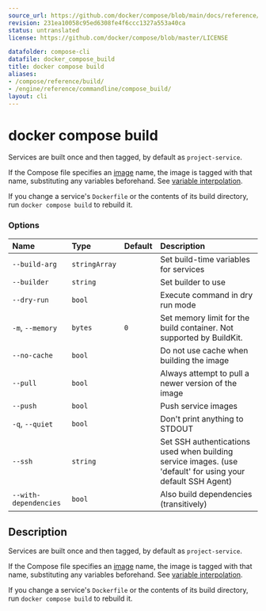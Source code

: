 ```yaml
---
source_url: https://github.com/docker/compose/blob/main/docs/reference/compose_build.md
revision: 231ea10058c95ed6308fe4f6ccc1327a553a40ca
status: untranslated
license: https://github.com/docker/compose/blob/master/LICENSE

datafolder: compose-cli
datafile: docker_compose_build
title: docker compose build
aliases:
- /compose/reference/build/
- /engine/reference/commandline/compose_build/
layout: cli
---
```


# docker compose build

Services are built once and then tagged, by default as `project-service`.

If the Compose file specifies an
[image](https://github.com/compose-spec/compose-spec/blob/master/spec.md#image) name,
the image is tagged with that name, substituting any variables beforehand. See
[variable interpolation](https://github.com/compose-spec/compose-spec/blob/master/spec.md#interpolation).

If you change a service's `Dockerfile` or the contents of its build directory,
run `docker compose build` to rebuild it.

### Options

| Name                  | Type          | Default | Description                                                                                                 |
|:----------------------|:--------------|:--------|:------------------------------------------------------------------------------------------------------------|
| `--build-arg`         | `stringArray` |         | Set build-time variables for services                                                                       |
| `--builder`           | `string`      |         | Set builder to use                                                                                          |
| `--dry-run`           | `bool`        |         | Execute command in dry run mode                                                                             |
| `-m`, `--memory`      | `bytes`       | `0`     | Set memory limit for the build container. Not supported by BuildKit.                                        |
| `--no-cache`          | `bool`        |         | Do not use cache when building the image                                                                    |
| `--pull`              | `bool`        |         | Always attempt to pull a newer version of the image                                                         |
| `--push`              | `bool`        |         | Push service images                                                                                         |
| `-q`, `--quiet`       | `bool`        |         | Don't print anything to STDOUT                                                                              |
| `--ssh`               | `string`      |         | Set SSH authentications used when building service images. (use 'default' for using your default SSH Agent) |
| `--with-dependencies` | `bool`        |         | Also build dependencies (transitively)                                                                      |



## Description

Services are built once and then tagged, by default as `project-service`.

If the Compose file specifies an
[image](https://github.com/compose-spec/compose-spec/blob/master/spec.md#image) name,
the image is tagged with that name, substituting any variables beforehand. See
[variable interpolation](https://github.com/compose-spec/compose-spec/blob/master/spec.md#interpolation).

If you change a service's `Dockerfile` or the contents of its build directory,
run `docker compose build` to rebuild it.
